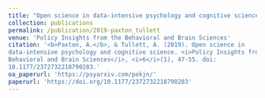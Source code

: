 ```yaml
---
title: "Open science in data-intensive psychology and cognitive science"
collection: publications
permalink: /publication/2019-paxton_tullett
venue: 'Policy Insights from the Behavioral and Brain Sciences'
citation: '<b>Paxton, A.</b>, & Tullett, A. (2019). Open science in
data-intensive psychology and cognitive science. <i>Policy Insights from the
Behavioral and Brain Sciences</i>, <i>6</i>(1), 47-55. doi:
10.1177/2372732218790283.'
oa_paperurl: 'https://psyarxiv.com/pekjn/'
paperurl: 'https://doi.org/10.1177/2372732218790283'
---
```

